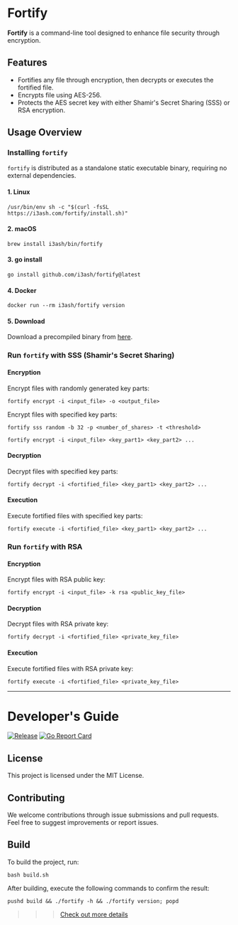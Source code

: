 # Fortify

**Fortify** is a command-line tool designed to enhance file security through encryption.

## Features

* Fortifies any file through encryption, then decrypts or executes the fortified file.
* Encrypts file using AES-256.
* Protects the AES secret key with either Shamir's Secret Sharing (SSS) or RSA encryption.

## Usage Overview

### Installing `fortify`

`fortify` is distributed as a standalone static executable binary, requiring no external dependencies.

#### 1. Linux

```shell
/usr/bin/env sh -c "$(curl -fsSL https://i3ash.com/fortify/install.sh)"
```

#### 2. macOS

```shell
brew install i3ash/bin/fortify
```

#### 3. go install

```shell
go install github.com/i3ash/fortify@latest
```

#### 4. Docker

```shell
docker run --rm i3ash/fortify version
```

#### 5. Download

Download a precompiled binary from [here](https://github.com/i3ash/fortify/releases).


### Run `fortify` with SSS (Shamir's Secret Sharing)

#### Encryption

Encrypt files with randomly generated key parts:

`fortify encrypt -i <input_file> -o <output_file>`

Encrypt files with specified key parts:

`fortify sss random -b 32 -p <number_of_shares> -t <threshold>`

`fortify encrypt -i <input_file> <key_part1> <key_part2> ...`

#### Decryption

Decrypt files with specified key parts:

`fortify decrypt -i <fortified_file> <key_part1> <key_part2> ...`

#### Execution

Execute fortified files with specified key parts:

`fortify execute -i <fortified_file> <key_part1> <key_part2> ...`

### Run `fortify` with RSA

#### Encryption

Encrypt files with RSA public key:

`fortify encrypt -i <input_file> -k rsa <public_key_file>`

#### Decryption

Decrypt files with RSA private key:

`fortify decrypt -i <fortified_file> <private_key_file>`

#### Execution

Execute fortified files with RSA private key:

`fortify execute -i <fortified_file> <private_key_file>`


---

# Developer's Guide

[![Release](https://github.com/i3ash/fortify/actions/workflows/release.yml/badge.svg)](https://github.com/i3ash/fortify/actions/workflows/release.yml)
[![Go Report Card](https://goreportcard.com/badge/github.com/i3ash/fortify)](https://goreportcard.com/report/github.com/i3ash/fortify)

## License

This project is licensed under the MIT License.

## Contributing

We welcome contributions through issue submissions and pull requests. Feel free to suggest improvements or report
issues.

## Build

To build the project, run:

```shell
bash build.sh
```

After building, execute the following commands to confirm the result:

```shell
pushd build && ./fortify -h && ./fortify version; popd
```

>>> [Check out more details](https://github.com/i3ash/fortify/blob/main/README_DEV.md)
